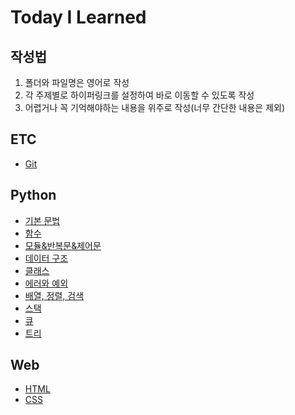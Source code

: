 # Today I Learned

## 작성법
1. 폴더와 파일명은 영어로 작성
2. 각 주제별로 하이퍼링크를 설정하여 바로 이동할 수 있도록 작성
3. 어렵거나 꼭 기억해야하는 내용을 위주로 작성(너무 간단한 내용은 제외)

## ETC
- [Git](ETC/Git.md)

## Python
- [기본 문법](Python/Grammar.md)
- [함수](Python/Function.md)
- [모듈&반복문&제어문](Python/Module&Iteration&Control.md)
- [데이터 구조](Python/Structure_of_data.md)
- [클래스](Python/Class.md)
- [에러와 예외](Python/Error&Exception.md)
- [배열, 정렬, 검색](Python/Array.md)
- [스택](Python/Stack.md)
- [큐](Python/Queue.md)
- [트리](Python/Tree.md)

## Web
- [HTML](Web/HTML.md)
- [CSS](Web/CSS.md)